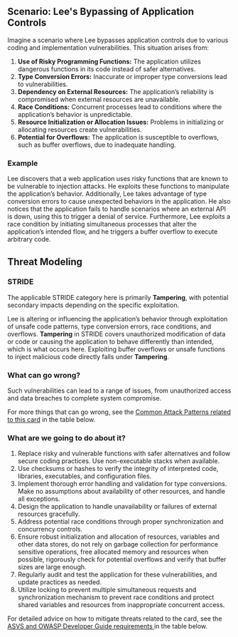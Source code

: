## Scenario: Lee's Bypassing of Application Controls

Imagine a scenario where Lee bypasses application controls due to various coding and implementation vulnerabilities. This situation arises from:

1. **Use of Risky Programming Functions:** The application utilizes dangerous functions in its code instead of safer alternatives.
2. **Type Conversion Errors:** Inaccurate or improper type conversions lead to vulnerabilities.
3. **Dependency on External Resources:** The application’s reliability is compromised when external resources are unavailable.
4. **Race Conditions:** Concurrent processes lead to conditions where the application’s behavior is unpredictable.
5. **Resource Initialization or Allocation Issues:** Problems in initializing or allocating resources create vulnerabilities.
6. **Potential for Overflows:** The application is susceptible to overflows, such as buffer overflows, due to inadequate handling.

### Example

Lee discovers that a web application uses risky functions that are known to be vulnerable to injection attacks. He exploits these functions to manipulate the application’s behavior. Additionally, Lee takes advantage of type conversion errors to cause unexpected behaviors in the application. He also notices that the application fails to handle scenarios where an external API is down, using this to trigger a denial of service. Furthermore, Lee exploits a race condition by initiating simultaneous processes that alter the application’s intended flow, and he triggers a buffer overflow to execute arbitrary code.

## Threat Modeling

### STRIDE

The applicable STRIDE category here is primarily **Tampering**, with potential secondary impacts depending on the specific exploitation.

Lee is altering or influencing the application’s behavior through exploitation of unsafe code patterns, type conversion errors, race conditions, and overflows.
**Tampering** in STRIDE covers unauthorized modification of data or code or causing the application to behave differently than intended, which is what occurs here.
Exploiting buffer overflows or unsafe functions to inject malicious code directly falls under **Tampering**.

### What can go wrong?

Such vulnerabilities can lead to a range of issues, from unauthorized access and data breaches to complete system compromise.

For more things that can go wrong, see the [Common Attack Patterns related to this card](#mapping 'Common Attack Patterns related to this card [internal]') in the table below.

### What are we going to do about it?

1. Replace risky and vulnerable functions with safer alternatives and follow secure coding practices. Use non-executable stacks when available.
2. Use checksums or hashes to verify the integrity of interpreted code, libraries, executables, and configuration files.
3. Implement thorough error handling and validation for type conversions. Make no assumptions about availability of other resources, and handle all exceptions.
4. Design the application to handle unavailability or failures of external resources gracefully.
5. Address potential race conditions through proper synchronization and concurrency controls.
6. Ensure robust initialization and allocation of resources, variables and other data stores, do not rely on garbage collection for performance sensitive operations, free allocated memory and resources when possible, rigorously check for potential overflows and verify that buffer sizes are large enough.
7. Regularly audit and test the application for these vulnerabilities, and update practices as needed.
8. Utilize locking to prevent multiple simultaneous requests and synchronization mechanism to prevent race conditions and protect shared variables and resources from inappropriate concurrent access.

For detailed advice on how to mitigate threats related to the card, see the [ASVS and OWASP Developer Guide requirements ](#mapping 'ASVS and OWASP Developer Guide requirements [internal]') in the table below.
